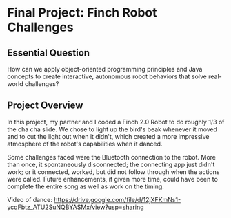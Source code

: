 # Final Project: Finch Robot Challenges

## Essential Question
How can we apply object-oriented programming principles and Java concepts to create interactive, autonomous robot behaviors that solve real-world challenges?

## Project Overview
In this project, my partner and I coded a Finch 2.0 Robot to do roughly 1/3 of the cha cha slide. We chose to light up the bird's beak whenever it moved and to cut the light out when it didn't, which created a more impressive atmosphere of the robot's capabilities when it danced.

Some challenges faced were the Bluetooth connection to the robot. More than once, it spontaneously disconnected; the connecting app just didn't work; or it connected, worked, but did not follow through when the actions were called. Future enhancements, if given more time, could have been to complete the entire song as well as work on the timing.

Video of dance:
https://drive.google.com/file/d/12jXFKmNs1-ycqFbtz_ATU2SuNQBYASMx/view?usp=sharing
